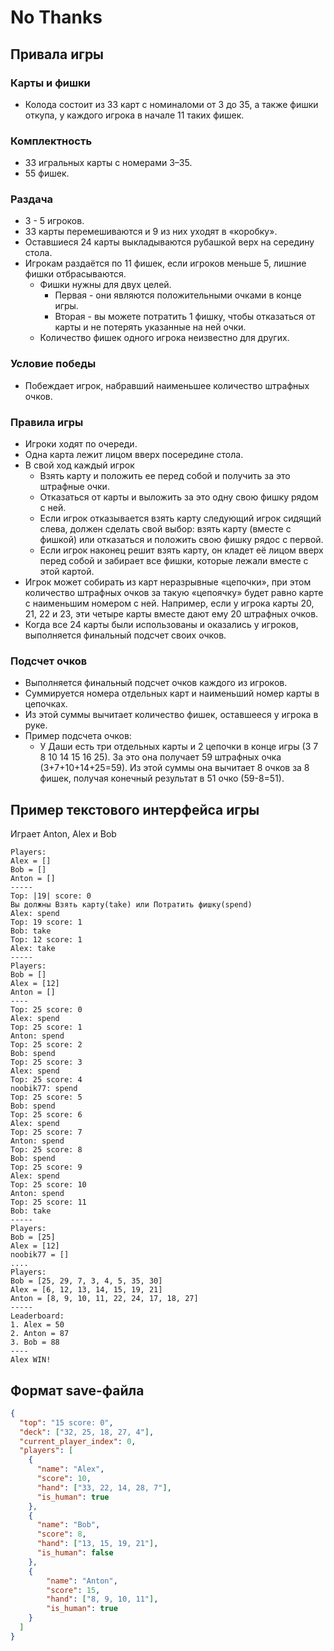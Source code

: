 # No Thanks

## Привала игры  

### Карты и фишки
* Колода состоит из 33 карт с номиналоми от 3 до 35, а также фишки откупа, у каждого игрока в начале 11 таких фишек.

### Комплектность
* 33 игральных карты с номерами 3–35.
* 55 фишек.

### Раздача
* 3 - 5 игроков.
* 33 карты перемешиваются и 9 из них уходят в «коробку».
* Оставшиеся 24 карты выкладываются рубашкой верх на середину стола. 
* Игрокам раздаётся по 11 фишек, если игроков меньше 5, лишние фишки отбрасываются.
  * Фишки нужны для двух целей.
    * Первая - они являются положительными очками в конце игры.
    * Вторая - вы можете потратить 1 фишку, чтобы отказаться от карты и не потерять указанные на ней очки.
  * Количество фишек одного игрока неизвестно для других.

### Условие победы
* Побеждает игрок, набравший наименьшее количество штрафных очков.

### Правила игры 
* Игроки ходят по очереди.
* Одна карта лежит лицом вверх посередине стола.
* В свой ход каждый игрок
   * Взять карту и положить ее перед собой и получить за это штрафные очки.
   * Отказаться от карты и выложить за это одну свою фишку рядом с ней.
   * Если игрок отказывается взять карту следующий игрок сидящий слева, должен сделать свой выбор: взять карту (вместе с фишкой) или отказаться и положить свою фишку рядос с первой.
   * Если игрок наконец решит взять карту, он кладет её лицом вверх перед собой и забирает все фишки, которые лежали вместе с этой картой.
* Игрок может собирать из карт неразрывные «цепочки», при этом количество штрафных очков за такую «цепоячку» будет равно карте с наименьшим номером с ней. Например, если у игрока карты 20, 21, 22 и 23, эти четыре карты вместе дают ему 20 штрафных очков.
* Когда все 24 карты были использованы и оказались у игроков, выполняется финальный подсчет своих очков.

### Подсчет очков
* Выполняется финальный подсчет очков каждого из игроков.
* Суммируется номера отдельных карт и наименьший номер карты в цепочках. 
* Из этой суммы  вычитает количество фишек, оставшееся у игрока в руке.
* Пример подсчета очков:
  * У Даши есть три отдельных карты и 2 цепочки в конце игры (3 7 8 10 14 15 16 25). За это она получает 59 штрафных очка (3+7+10+14+25=59). Из этой суммы она вычитает 8 очков за 8 фишек, получая конечный результат в 51 очко (59-8=51).

## Пример текстового интерфейса игры
Играет Anton, Alex и Bob
```
Players:
Alex = []
Bob = []
Anton = []
-----
Top: |19| score: 0
Вы должны Взять карту(take) или Потратить фишку(spend)
Alex: spend
Top: 19 score: 1
Bob: take
Top: 12 score: 1
Alex: take
-----
Players:
Bob = []
Alex = [12]
Anton = []
----
Top: 25 score: 0
Alex: spend
Top: 25 score: 1
Anton: spend
Top: 25 score: 2
Bob: spend
Top: 25 score: 3
Alex: spend
Top: 25 score: 4
noobik77: spend
Top: 25 score: 5
Bob: spend
Top: 25 score: 6
Alex: spend
Top: 25 score: 7
Anton: spend
Top: 25 score: 8
Bob: spend
Top: 25 score: 9
Alex: spend
Top: 25 score: 10
Anton: spend
Top: 25 score: 11
Bob: take
-----
Players:
Bob = [25]
Alex = [12]
noobik77 = []
....
Players:
Bob = [25, 29, 7, 3, 4, 5, 35, 30]
Alex = [6, 12, 13, 14, 15, 19, 21]
Anton = [8, 9, 10, 11, 22, 24, 17, 18, 27]
-----
Leaderboard:
1. Alex = 50
2. Anton = 87
3. Bob = 88
----
Alex WIN!
```
## Формат save-файла
```json
{
  "top": "15 score: 0",
  "deck": ["32, 25, 18, 27, 4"],
  "current_player_index": 0,
  "players": [
    {
      "name": "Alex",
      "score": 10,
      "hand": ["33, 22, 14, 28, 7"],
      "is_human": true
    },
    {
      "name": "Bob",
      "score": 8,
      "hand": ["13, 15, 19, 21"],
      "is_human": false
    },
    {
        "name": "Anton",
        "score": 15,
        "hand": ["8, 9, 10, 11"],
        "is_human": true
    }
  ]
}
```
